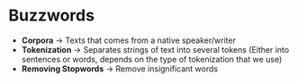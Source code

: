 
# Buzzwords

- **Corpora** -> Texts that comes from a native speaker/writer 
- **Tokenization** -> Separates strings of text into several tokens (Either into sentences or words, depends on the type of tokenization that we use)
- **Removing Stopwords** -> Remove insignificant words


